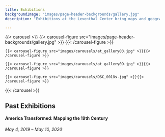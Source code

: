 ```yaml
---
title: Exhibitions
backgroundImage: "images/page-header-backgrounds/gallery.jpg"
description: "Exhibitions at the Leventhal Center bring maps and geography to life on themes connected to the present day"

---
```



{{< carousel >}}
    {{< carousel-figure src="images/page-header-backgrounds/gallery.jpg" >}}
    {{< /carousel-figure >}}

    {{< carousel-figure src="images/carousels/at_gallery03.jpg" >}}{{< /carousel-figure >}}

    {{< carousel-figure src="images/carousels/at_gallery09.jpg" >}}{{< /carousel-figure >}}

    {{< carousel-figure src="images/carousels/DSC_0018s.jpg" >}}{{< /carousel-figure >}}
{{< /carousel >}}

## Past Exhibitions

#### America Transformed: Mapping the 19th Century

*May 4, 2019 – May 10, 2020*
